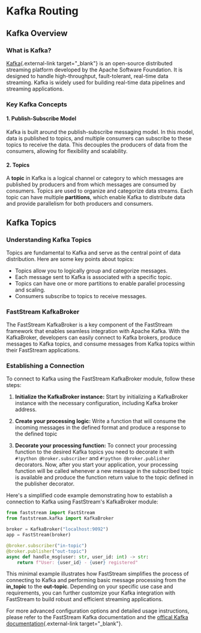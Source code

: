 # Kafka Routing

## Kafka Overview

### What is Kafka?

[Kafka](https://kafka.apache.org/){.external-link target="_blank"} is an open-source distributed streaming platform developed by the Apache Software Foundation. It is designed to handle high-throughput, fault-tolerant, real-time data streaming. Kafka is widely used for building real-time data pipelines and streaming applications.

### Key Kafka Concepts

#### 1. Publish-Subscribe Model

Kafka is built around the publish-subscribe messaging model. In this model, data is published to topics, and multiple consumers can subscribe to these topics to receive the data. This decouples the producers of data from the consumers, allowing for flexibility and scalability.

#### 2. Topics

A **topic** in Kafka is a logical channel or category to which messages are published by producers and from which messages are consumed by consumers. Topics are used to organize and categorize data streams. Each topic can have multiple **partitions**, which enable Kafka to distribute data and provide parallelism for both producers and consumers.

## Kafka Topics

### Understanding Kafka Topics

Topics are fundamental to Kafka and serve as the central point of data distribution. Here are some key points about topics:

- Topics allow you to logically group and categorize messages.
- Each message sent to Kafka is associated with a specific topic.
- Topics can have one or more partitions to enable parallel processing and scaling.
- Consumers subscribe to topics to receive messages.

### FastStream KafkaBroker

The FastStream KafkaBroker is a key component of the FastStream framework that enables seamless integration with Apache Kafka. With the KafkaBroker, developers can easily connect to Kafka brokers, produce messages to Kafka topics, and consume messages from Kafka topics within their FastStream applications.

### Establishing a Connection

To connect to Kafka using the FastStream KafkaBroker module, follow these steps:

1. **Initialize the KafkaBroker instance:** Start by initializing a KafkaBroker instance with the necessary configuration, including Kafka broker address.

2. **Create your processing logic:** Write a function that will consume the incoming messages in the defined format and produce a response to the defined topic

3. **Decorate your processing function:** To connect your processing function to the desired Kafka topics you need to decorate it with `#!python @broker.subscriber` and `#!python @broker.publisher` decorators. Now, after you start your application, your processing function will be called whenever a new message in the subscribed topic is available and produce the function return value to the topic defined in the publisher decorator.

Here's a simplified code example demonstrating how to establish a connection to Kafka using FastStream's KafkaBroker module:

```python linenums="1"
from faststream import FastStream
from faststream.kafka import KafkaBroker

broker = KafkaBroker("localhost:9092")
app = FastStream(broker)

@broker.subscriber("in-topic")
@broker.publisher("out-topic")
async def handle_msg(user: str, user_id: int) -> str:
    return f"User: {user_id} - {user} registered"
```

This minimal example illustrates how FastStream simplifies the process of connecting to Kafka and performing basic message processing from the **in_topic** to the **out-topic**. Depending on your specific use case and requirements, you can further customize your Kafka integration with FastStream to build robust and efficient streaming applications.

For more advanced configuration options and detailed usage instructions, please refer to the FastStream Kafka documentation and the [offical Kafka documentation](https://kafka.apache.org/){.external-link target="_blank"}.
